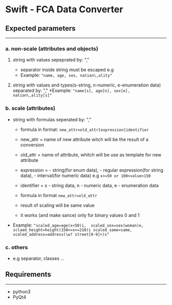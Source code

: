 # Swift - FCA Data Converter

## Expected parameters
-------------------

### a. non-scale (attributes and objects)
1. string with values sepeprated by: ","
   * separator inside string must be escaped e.g 
   * Example: ```"name, age, sex, nation\,ality"```

2. string with values and types(s-string, n-numeric, e-enumeration data) separated by: ","
   *Example: ```"name[s], age[n], sex[e], nation\,ality[s]"```

### b. scale (attributes)
 * string with formulas seperated by: ","
   * formula in format:	```new_attr=old_attr[expression]identifier```
   * new_attr = name of new attribute witch will be the result of a conversion
   * old_attr = name of attribute, whitch will be use as template for new attribute
   * expression = - string(for enum data), 
	  		      - regular expression(for string data), 
	  		      - interval(for numeric data) e.g ```x>=50 or 100<value<150```
   * identifier = s - string data, 
				  n - numeric data, 
				  e - enumeration data
 
   * formula in format ```new_attr=old_attr```
   * result of scaling will be same value
   * it works (and make sance) only for binary values 0 and 1
 
 * Example: ```"scaled_age=age(x<50)i, 
				scaled_sex=sex(woman)e, 
				sclaed_height=height(150<=x<=210)i
				scaled_same=same, 
				scaled_address=address(\w? street[0-9]+)s"```
### c. others
 * e.g separator, classes ...


## Requirements
------------
* python3
* PyQt4
